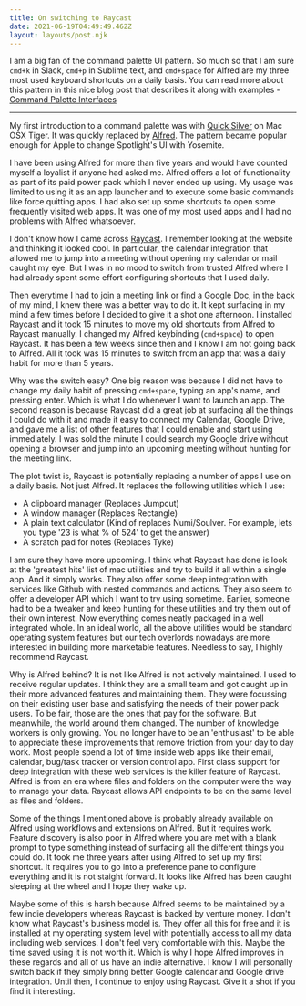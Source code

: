 ```yaml
---
title: On switching to Raycast
date: 2021-06-19T04:49:49.462Z
layout: layouts/post.njk
---
```

I am a big fan of the command palette UI pattern. So much so that I am sure `cmd+k` in Slack, `cmd+p` in Sublime text, and `cmd+space` for Alfred are my three most used keyboard shortcuts on a daily basis. You can read more about this pattern in this nice blog post that describes it along with examples - [Command Palette Interfaces ](https://philipcdavis.com/writing/command-palette-interfaces)

---

My first introduction to a command palette was with [Quick Silver](https://qsapp.com) on Mac OSX Tiger. It was quickly replaced by [Alfred](https://www.alfredapp.com). The pattern became popular enough for Apple to change Spotlight's UI with Yosemite.

I have been using Alfred for more than five years and would have counted myself a loyalist if anyone had asked me. Alfred offers a lot of functionality as part of its paid power pack which I never ended up using. My usage was limited to using it as an app launcher and to execute some basic commands like force quitting apps. I had also set up some shortcuts to open some frequently visited web apps. It was one of my most used apps and I had no problems with Alfred whatsoever.

I don't know how I came across [Raycast](https://raycast.com). I remember looking at the website and thinking it looked cool. In particular, the calendar integration that allowed me to jump into a meeting without opening my calendar or mail caught my eye. But I was in no mood to switch from trusted Alfred where I had already spent some effort configuring shortcuts that I used daily.

Then everytime I had to join a meeting link or find a Google Doc, in the back of my mind, I knew there was a better way to do it. It kept surfacing in my mind a few times before I decided to give it a shot one afternoon. I installed Raycast and it took 15 minutes to move my old shortcuts from Alfred to Raycast manually. I changed my Alfred keybinding (`cmd+space`) to open Raycast. It has been a few weeks since then and I know I am not going back to Alfred. All it took was 15 minutes to switch from an app that was a daily habit for more than 5 years. 

Why was the switch easy? 
One big reason was because I did not have to change my daily habit of pressing `cmd+space`, typing an app's name, and pressing enter. Which is what I do whenever I want to launch an app. The second reason is because Raycast did a great job at surfacing all the things I could do with it and made it easy to connect my Calendar, Google Drive, and gave me a list of other features that I could enable and start using immediately. I was sold the minute I could search my Google drive without opening a browser and jump into an upcoming meeting without hunting for the meeting link.

The plot twist is, Raycast is potentially replacing a number of apps I use on a daily basis. Not just Alfred. It replaces the following utilities which I use:

* A clipboard manager (Replaces Jumpcut)
* A window manager (Replaces Rectangle)
* A plain text calculator (Kind of replaces Numi/Soulver. For example, lets you type '23 is what % of 524' to get the answer)
* A scratch pad for notes (Replaces Tyke)

I am sure they have more upcoming. I think what Raycast has done is look at the 'greatest hits' list of mac utilities and try to build it all within a single app. And it simply works. They also offer some deep integration with services like Github with nested commands and actions. They also seem to offer a developer API which I want to try using sometime. Earlier, someone had to be a tweaker and keep hunting for these utilities and try them out of their own interest. Now everything comes neatly packaged in a well integrated whole. In an ideal world, all the above utilities would be standard operating system features but our tech overlords nowadays are more interested in building more marketable features. Needless to say, I highly recommend Raycast.

Why is Alfred behind?
It is not like Alfred is not actively maintained. I used to receive regular updates. I think they are a small team and got caught up in their more advanced features and maintaining them. They were focussing on their existing user base and satisfying the needs of their power pack users. To be fair, those are the ones that pay for the software. But meanwhile, the world around them changed. The number of knowledge workers is only growing. You no longer have to be an 'enthusiast' to be able to appreciate these improvements that remove friction from your day to day work. Most people spend a lot of time inside web apps like their email, calendar, bug/task tracker or version control app. First class support for deep integration with these web services is the killer feature of Raycast. Alfred is from an era where files and folders on the computer were the way to manage your data. Raycast allows API endpoints to be on the same level as files and folders.

Some of the things I mentioned above is probably already available on Alfred using workflows and extensions on Alfred. But it requires work. Feature discovery is also poor in Alfred where you are met with a blank prompt to type something instead of surfacing all the different things you could do. It took me three years after using Alfred to set up my first shortcut. It requires you to go into a preference pane to configure everything and it is not staight forward. It looks like Alfred has been caught sleeping at the wheel and I hope they wake up.

Maybe some of this is harsh because Alfred seems to be maintained by a few indie developers whereas Raycast is backed by venture money. I don't know what Raycast's business model is. They offer all this for free and it is installed at my operating system level with potentially access to all my data including web services. I don't feel very comfortable with this. Maybe the time saved using it is not worth it. Which is why I hope Alfred improves in these regards and all of us have an indie alternative. I know I will personally switch back if they simply bring better Google calendar and Google drive integration. Until then, I continue to enjoy using Raycast. Give it a shot if you find it interesting.